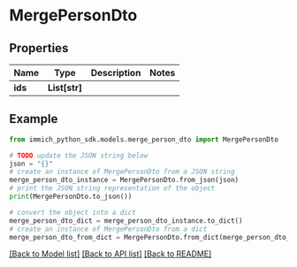 # MergePersonDto


## Properties

Name | Type | Description | Notes
------------ | ------------- | ------------- | -------------
**ids** | **List[str]** |  | 

## Example

```python
from immich_python_sdk.models.merge_person_dto import MergePersonDto

# TODO update the JSON string below
json = "{}"
# create an instance of MergePersonDto from a JSON string
merge_person_dto_instance = MergePersonDto.from_json(json)
# print the JSON string representation of the object
print(MergePersonDto.to_json())

# convert the object into a dict
merge_person_dto_dict = merge_person_dto_instance.to_dict()
# create an instance of MergePersonDto from a dict
merge_person_dto_from_dict = MergePersonDto.from_dict(merge_person_dto_dict)
```
[[Back to Model list]](../README.md#documentation-for-models) [[Back to API list]](../README.md#documentation-for-api-endpoints) [[Back to README]](../README.md)


